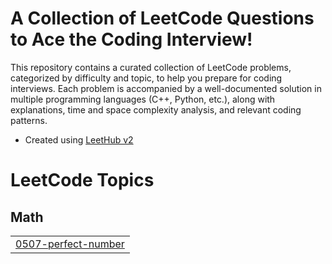 # A Collection of LeetCode Questions to Ace the Coding Interview!
This repository contains a curated collection of LeetCode problems, categorized by difficulty and topic, to help you prepare for coding interviews. Each problem is accompanied by a well-documented solution in multiple programming languages (C++, Python, etc.), along with explanations, time and space complexity analysis, and relevant coding patterns. 

- Created using [LeetHub v2](https://github.com/arunbhardwaj/LeetHub-2.0)

<!---LeetCode Topics Start-->
# LeetCode Topics
## Math
|  |
| ------- |
| [0507-perfect-number](https://github.com/848deepak/Leet-Code-Solutions/tree/master/0507-perfect-number) |
<!---LeetCode Topics End-->